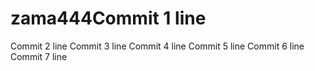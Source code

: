 # zama444Commit 1 line
Commit 2 line
Commit 3 line
Commit 4 line
Commit 5 line
Commit 6 line
Commit 7 line
